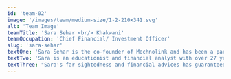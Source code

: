 ```yaml
---
id: 'team-02'
image: '/images/team/medium-size/1-2-210x341.svg'
alt: 'Team Image'
teamTitle: 'Sara Sehar <br/> Khakwani'
teamOccupation: 'Chief Financial/ Investment Officer'
slug: 'sara-sehar'
textOne: 'Sara Sehar is the co-founder of Mechnolink and has been a part since 2003.'
textTwo: 'Sara is an educationist and financial analyst with over 27 years of experience. Sara has been running her own franchise of a school institute since 2004.'
textThree: "Sara's far sightedness and financial advices has guaranteed the smooth running of Mechnolink."
---
```


